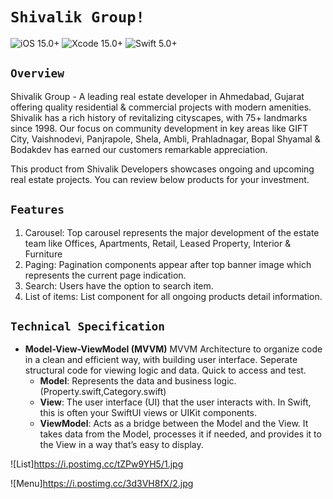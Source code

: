 # `Shivalik Group!`

![iOS 15.0+](https://img.shields.io/badge/iOS-16.0%2B-yellow.svg) ![Xcode 15.0+](https://img.shields.io/badge/Xcode-15.4%2B-blue.svg) ![Swift 5.0+](https://img.shields.io/badge/Swift-5.0%2B-purple)


## `Overview`
Shivalik Group - A leading real estate developer in Ahmedabad, Gujarat offering quality residential & commercial projects with modern amenities. Shivalik has a rich history of revitalizing cityscapes, with 75+ landmarks since 1998. Our focus on community development in key areas like GIFT City, Vaishnodevi, Panjrapole, Shela, Ambli, Prahladnagar, Bopal Shyamal & Bodakdev has earned our customers remarkable appreciation.

This product from Shivalik Developers showcases ongoing and upcoming real estate projects. You can review below products for your investment.

## `Features`
1. Carousel: Top carousel represents the major development of the estate team like Offices, Apartments, Retail, Leased Property, Interior & Furniture
2. Paging: Pagination components appear after top banner image which represents the current page indication.
3. Search: Users have the option to search item.
4. List of items: List component for all ongoing products detail information.

## `Technical Specification`
- **Model-View-ViewModel (MVVM)**
MVVM Architecture to organize code in a clean and efficient way, with building user interface. Seperate structural code for viewing logic and data. Quick to access and test.
    - **Model**: Represents the data and business logic. (Property.swift,Category.swift)
    - **View**: The user interface (UI) that the user interacts with. In Swift, this is often your SwiftUI views or UIKit components.
    - **ViewModel**: Acts as a bridge between the Model and the View. It takes data from the Model, processes it if needed, and provides it to the View in a way that’s easy to display.

![List]https://i.postimg.cc/tZPw9YH5/1.jpg

![Menu]https://i.postimg.cc/3d3VH8fX/2.jpg

